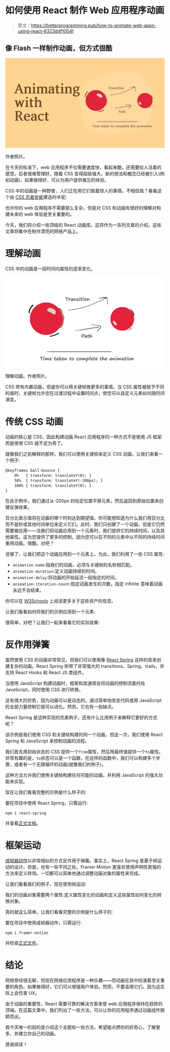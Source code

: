 # 如何使用 React 制作 Web 应用程序动画

> 原文：<https://betterprogramming.pub/how-to-animate-web-apps-using-react-6323ddf1004f>

## 像 Flash 一样制作动画，但方式很酷

![](img/71da14a5a9d1462485d62aaf0aab5c9c.png)

作者照片。

在今天的标准下，web 应用程序不仅需要速度快，看起来酷，还需要给人活着的感觉。后者很难管理好。随着 CSS 变得超级强大，新的想法和概念已经被引入(例如动画)，如果做得好，可以为用户提供难忘的体验。

CSS 中的动画是一种野兽，人们正在用它们做着惊人的事情。不相信我？看看这个由 [CSS 忍者安妮](https://twitter.com/anniebombanie_)建造的羊驼:

也许你的 web 应用程序不需要那么复杂，但是对 CSS 和动画有很好的理解对构建未来的 web 体验是至关重要的。

今天，我们将介绍一些顶级的 React 动画库。这将作为一系列文章的介绍，这些文章将集中在制作漂亮的网络产品上。

# 理解动画

CSS 中的动画是一段时间内属性的逐渐变化。

![](img/bb39ac69225dfa024d57ac5240cc6a8b.png)

理解动画。作者照片。

CSS 带有内置动画，但是你可以用关键帧做更多的事情。当 CSS 属性被赋予不同的值时，关键帧允许您在过渡过程中设置时间点，使您可以自定义元素如何随时间演变。

# 传统 CSS 动画

动画的核心是 CSS，因此构建动画 React 应用程序的一种方式不是使用 JS 框架而是使用 CSS 就不足为奇了。

就像我们之前解释的那样，我们可以使用关键帧来定义 CSS 动画。让我们来看一个例子:

```
@keyframes ball-bounce {
    0%   { transform: translateY(0); }
    50%  { transform: translateY(-200px); }
    100% { transform: translateY(0); }
}
```

在此示例中，我们通过从-200px 的给定位置平移元素，然后返回到原始位置来创建反弹效果。

百分比表示值将在动画的哪个时刻达到期望值。你可能想知道为什么我们用百分比而不是秒或其他时间单位来定义它们。此时，我们只创建了一个动画，但是它仍然需要被应用——当我们将动画应用到一个元素时，我们提供它的持续时间，以及其他属性。这为您提供了更多的控制，因为您可以在不同的元素中以不同的持续时间重用动画。很酷，对吧？

说够了，让我们把这个动画应用到一个元素上。为此，我们利用了一些 CSS 属性:

*   `animation-name`:指我们的动画，必须与关键帧的名称相匹配。
*   `animation-duration`:定义动画持续的时间。
*   `animation-delay`:将动画的开始延迟一段指定的时间。
*   `animation-iteration-count`:指定动画发生的次数。指定 infinite 意味着动画永远不会结束。

你可以在 [W3Schools](https://www.w3schools.com/css/css3_animations.asp) 上阅读更多关于这些资产的信息。

让我们看看如何将我们的示例应用到一个元素:

很简单，对吧？让我们一起来看看它的实际效果:

# 反作用弹簧

虽然使用 CSS 的动画非常常见，但我们可以使用像 [React Spring](https://www.react-spring.io/) 这样的库来创建复杂的动画。React Spring 附带了非常强大的 transitions、Spring、trails，并支持 React Hooks 和 React JS 类组件。

当使用 JavaScript 构建动画时，框架和库通常会将动画的控制流委托给 JavaScript，同时使用 CSS 进行转换。

这有很大的优势，因为动画可以是动态的，通过简单地改变代码或用 JavaScript 的全部力量控制它就可以进化。然而，它也有一些缺点。

React Spring 是这种实现的完美例子，还有什么比用例子来解释它更好的方式呢？

该示例是我们使用 CSS 和关键帧构建的同一个动画，但这一次，我们使用 React Spring 和 JavaScript 来控制动画的流程。

我们首先用初始状态的 CSS 提供一个`from`属性，然后用最终值提供一个`to`属性。非常有趣的是，`to`状态可以是一个函数，在这样的函数中，我们可以构建多个步骤，或者有一个无限循环的动画(就像我们的例子)。

这种方法允许我们使用关键帧构建任何可能的动画，并利用 JavaScript 的强大功能来实现。

现在让我们看看完整的示例是什么样子的:

要在项目中使用 React Spring，只需运行:

```
npm i react-spring
```

并查看[正式文档](https://github.com/pmndrs/react-spring)。

# 框架运动

[成帧器动作](https://github.com/framer/motion)以非常相似的方式反作用于弹簧。事实上，React Spring 是基于帧运动的设计。但是，也有一些不同之处。Framer Motion 更喜欢使用声明性更强的方法来定义转场。一切都可以简单地通过调整动画对象的属性来完成。

让我们看看我们的例子，现在使用帧运动:

我们的动画对象需要两个属性:定义属性变化的动画和定义这些属性如何变化的转换对象。

真的就这么简单。让我们看看完整的示例是什么样子的:

要在项目中使用成帧器动作，只需运行:

```
npm i framer-motion
```

并检查[正式文件](https://github.com/framer/motion)。

# 结论

网络曾经很无聊，但现在网络应用程序是一种乐趣——而动画在其中扮演着至关重要的角色。如果做得好，它们可以增强用户体验。然而，不要滥用它们，因为这实际上会伤害 UX。

由于动画的重要性，React 需要可靠的解决方案来使 web 应用程序保持在趋势的顶端。在这篇文章中，我们列出了一些方法，可以让你的应用程序通过动画组件脱颖而出。

我今天唯一的目的是介绍这个主题和一些方法，希望能点燃你的好奇心，了解更多，并建立你自己的动画。

感谢阅读！